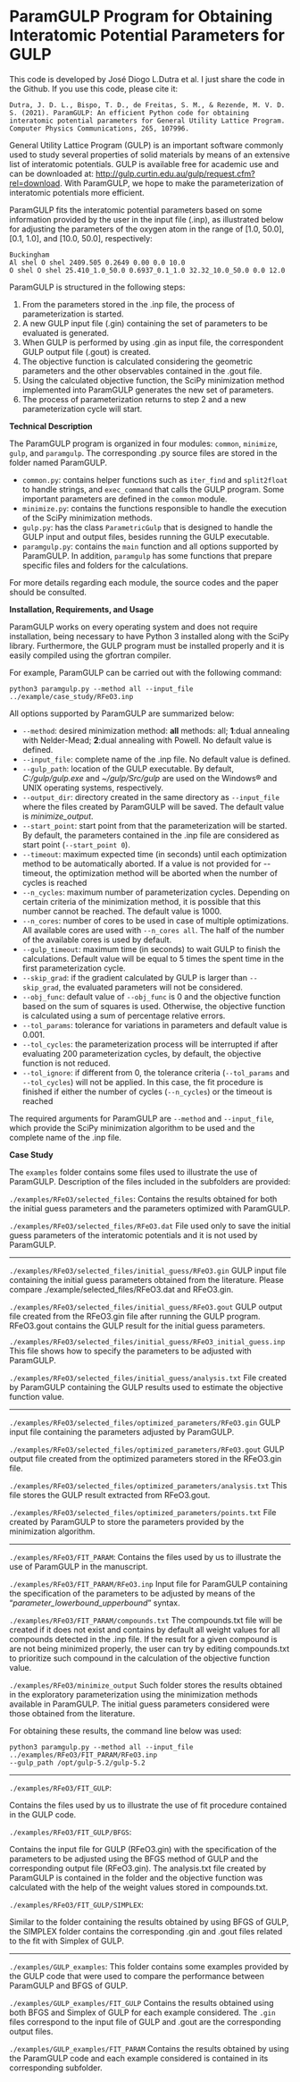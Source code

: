 # ParamGULP Program for Obtaining Interatomic Potential Parameters for GULP
This code is developed by José Diogo L.Dutra et al. I just share the code in the Github.
If you use this code, please cite it: 
```
Dutra, J. D. L., Bispo, T. D., de Freitas, S. M., & Rezende, M. V. D. S. (2021). ParamGULP: An efficient Python code for obtaining interatomic potential parameters for General Utility Lattice Program. Computer Physics Communications, 265, 107996.
```

General Utility Lattice Program (GULP) is an important software commonly used to study several 
properties of solid materials by means of an extensive list of interatomic potentials. 
GULP is available free for academic use and can be downloaded at: 
http://gulp.curtin.edu.au/gulp/request.cfm?rel=download. 
With ParamGULP, we hope to make the parameterization of interatomic potentials more efficient. 

ParamGULP fits the interatomic potential parameters based on some information provided by the user 
in the input file (.inp), as illustrated below for adjusting the parameters of the oxygen atom 
in the range of [1.0, 50.0], [0.1, 1.0], and [10.0, 50.0], respectively:

```
Buckingham 
Al shel O shel 2409.505 0.2649 0.00 0.0 10.0 
O shel O shel 25.410_1.0_50.0 0.6937_0.1_1.0 32.32_10.0_50.0 0.0 12.0
```

ParamGULP is structured in the following steps:

1. From the parameters stored in the .inp file, the process of parameterization is started. 
2. A new GULP input file (.gin) containing the set of parameters to be evaluated is generated.
3. When GULP is performed by using .gin as input file, the correspondent GULP output file (.gout) is created. 
4. The objective function is calculated considering the geometric parameters and the other observables
contained in the .gout file.
5. Using the calculated objective function, the SciPy minimization method implemented into 
ParamGULP generates the new set of parameters.
6. The process of parameterization returns to step 2 and a new parameterization cycle will start.


**Technical Description**

The ParamGULP program is organized in four modules: `common`, `minimize`, `gulp`, and `paramgulp`. 
The corresponding .py source files are stored in the folder named ParamGULP. 

- `common.py`: contains helper functions such as `iter_find` and `split2float` to handle strings, 
and `exec_command` that calls the GULP program. Some important parameters are defined in the `common` module. 
- `minimize.py`: contains the functions responsible to handle the execution of the SciPy minimization methods.
- `gulp.py`: has the class `ParametricGulp` that is designed to handle the GULP input and output files,
 besides running the GULP executable.
- `paramgulp.py`: contains the `main` function and all options supported by ParamGULP. In addition, 
`paramgulp` has some functions that prepare specific files and folders for the calculations. 

For more details regarding each module, the source codes and the paper should be consulted. 


**Installation, Requirements, and Usage**

ParamGULP works on every operating system and does not require installation, 
being necessary to have Python 3 installed along with the SciPy library. Furthermore, 
the GULP program must be installed properly and it is easily compiled using the gfortran compiler. 

For example, ParamGULP can be carried out with the following command:

```
python3 paramgulp.py --method all --input_file ../example/case_study/RFeO3.inp
```

All options supported by ParamGULP are summarized below:

- `--method`: desired minimization method: **all** methods: all; **1**:dual annealing with Nelder-Mead; **2**:dual annealing with Powell. No default value is defined.
- `--input_file`: complete name of the .inp file. No default value is defined.
- `--gulp_path`: location of the GULP executable. By default, *C:/gulp/gulp.exe* and *~/gulp/Src/gulp* 
are used on the Windows® and UNIX operating systems, respectively. 
- `--output_dir`: directory created in the same directory as `--input_file` where the files created by ParamGULP will be saved. 
The default value is *minimize_output*.
- `--start_point`: start point from that the parameterization will be started. By default, the parameters contained in the .inp file are considered as start point (`--start_point 0`).
- `--timeout`: maximum expected time (in seconds) until each optimization method to be automatically aborted. If a value is not provided for --timeout, the optimization method will be aborted when the number of cycles is reached
- `--n_cycles`: maximum number of parameterization cycles. Depending on certain criteria of the minimization method, 
it is possible that this number cannot be reached. The default value is 1000.
- `--n_cores`: number of cores to be used in case of multiple optimizations. All available cores are used with `--n_cores all`. 
The half of the number of the available cores is used by default.
- `--gulp_timeout`: maximum time (in seconds) to wait GULP to finish the calculations. Default value will be equal to 5 times the spent time in the first parameterization cycle.
- `--skip_grad`: if the gradient calculated by GULP is larger than `--skip_grad`, the evaluated parameters will not be considered. 
- `--obj_func`: default value of `--obj_func` is 0 and the objective function based on the sum of squares is used. Otherwise, the objective function is calculated using a sum of percentage relative errors.
- `--tol_params`: tolerance for variations in parameters and default value is 0.001.
- `--tol_cycles`: the parameterization process will be interrupted if after evaluating 200 parameterization cycles, by default, the objective function is not reduced.
- `--tol_ignore`: if different from 0, the tolerance criteria (`--tol_params` and `--tol_cycles`) will not be applied. In this case, the fit procedure is finished if either the number of cycles (`--n_cycles`) or the timeout is reached

The required arguments for ParamGULP are `--method` and `--input_file`, which provide the SciPy minimization algorithm to be used and the complete name of the .inp file. 

**Case Study**

The `examples` folder contains some files used to illustrate the use of ParamGULP. Description of the files included in the subfolders are provided:

`./examples/RFeO3/selected_files`: 
Contains the results obtained for both the initial guess parameters and the parameters optimized with ParamGULP. 

`./examples/RFeO3/selected_files/RFeO3.dat`
File used only to save the initial guess parameters of the interatomic potentials and it is not used by ParamGULP. 

------------------------------------------------------

`./examples/RFeO3/selected_files/initial_guess/RFeO3.gin`
GULP input file containing the initial guess parameters obtained from the literature. 
Please compare ./example/selected_files/RFeO3.dat and RFeO3.gin.

`./examples/RFeO3/selected_files/initial_guess/RFeO3.gout`
GULP output file created from the RFeO3.gin file after running the GULP program. 
RFeO3.gout contains the GULP result for the initial guess parameters.

`./examples/RFeO3/selected_files/initial_guess/RFeO3_initial_guess.inp`
This file shows how to specify the parameters to be adjusted with ParamGULP.

`./examples/RFeO3/selected_files/initial_guess/analysis.txt`
File created by ParamGULP containing the GULP results used to estimate the objective function value.  

------------------------------------------------------

`./examples/RFeO3/selected_files/optimized_parameters/RFeO3.gin`
GULP input file containing the parameters adjusted by ParamGULP.

`./examples/RFeO3/selected_files/optimized_parameters/RFeO3.gout`
GULP output file created from the optimized parameters stored in the RFeO3.gin file.

`./examples/RFeO3/selected_files/optimized_parameters/analysis.txt`
This file stores the GULP result extracted from RFeO3.gout.

`./examples/RFeO3/selected_files/optimized_parameters/points.txt`
File created by ParamGULP to store the parameters provided by the minimization algorithm. 

------------------------------------------------------

`./examples/RFeO3/FIT_PARAM`:
Contains the files used by us to illustrate the use of ParamGULP in the manuscript. 

`./examples/RFeO3/FIT_PARAM/RFeO3.inp`
Input file for ParamGULP containing the specification of the parameters to be adjusted by means of the “*parameter_lowerbound_upperbound*” syntax. 

`./examples/RFeO3/FIT_PARAM/compounds.txt`
The compounds.txt file will be created if it does not exist and contains by default all weight values for all compounds detected in the .inp file. If the result for a given compound is are not being minimized properly, 
the user can try by editing compounds.txt to prioritize such compound in the calculation of the objective function value.  

`./examples/RFeO3/minimize_output`
Such folder stores the results obtained in the exploratory parameterization using the minimization methods available in ParamGULP. The initial guess parameters considered were those obtained from the literature. 

For obtaining these results, the command line below was used:

```
python3 paramgulp.py --method all --input_file ../examples/RFeO3/FIT_PARAM/RFeO3.inp 
--gulp_path /opt/gulp-5.2/gulp-5.2
```

---------------------------------------------------------------------------

`./examples/RFeO3/FIT_GULP`:

Contains the files used by us to illustrate the use of fit procedure contained in the GULP code.

`./examples/RFeO3/FIT_GULP/BFGS`:

Contains the input file for GULP (RFeO3.gin) with the specification of the parameters to be adjusted using the BFGS method of GULP and the corresponding output file (RFeO3.gin). The analysis.txt file created by ParamGULP is contained in the folder and the objective function was calculated with the help of the weight values stored in compounds.txt. 

`./examples/RFeO3/FIT_GULP/SIMPLEX`:

Similar to the folder containing the results obtained by using BFGS of GULP, the SIMPLEX folder contains the corresponding .gin  and .gout files related to the fit with Simplex of GULP. 

---------------------------------------------------------------------------

`./examples/GULP_examples`:
This folder contains some examples provided by the GULP code that were used to compare the performance between ParamGULP and BFGS of GULP. 

`./examples/GULP_examples/FIT_GULP`
Contains the results obtained using both BFGS and Simplex of GULP for each example considered. The `.gin` files correspond to the input file of GULP and .gout are the corresponding output files.  

`./examples/GULP_examples/FIT_PARAM`
Contains the results obtained by using the ParamGULP code and each example considered is contained in its corresponding subfolder.
